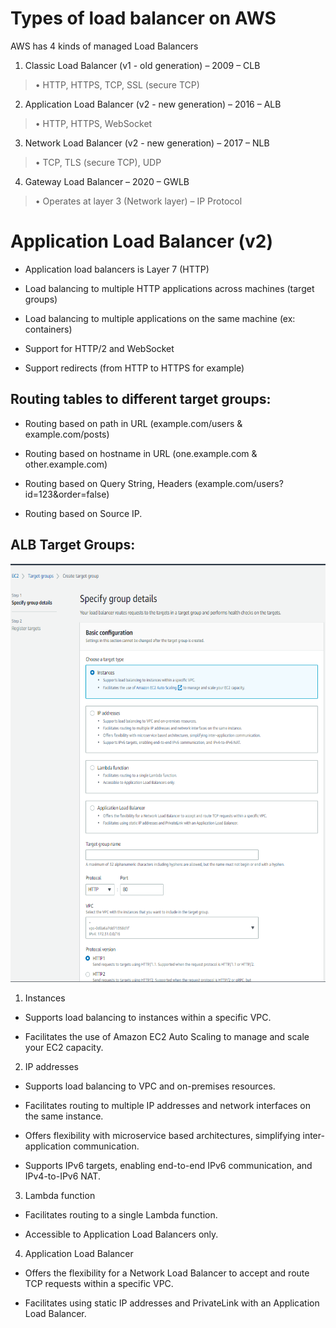 # Types of load balancer on AWS

AWS has 4 kinds of managed Load Balancers

1.  Classic Load Balancer (v1 - old generation) – 2009 – CLB

> • HTTP, HTTPS, TCP, SSL (secure TCP)

2.  Application Load Balancer (v2 - new generation) – 2016 – ALB

> • HTTP, HTTPS, WebSocket

3.  Network Load Balancer (v2 - new generation) – 2017 – NLB

> • TCP, TLS (secure TCP), UDP

4.  Gateway Load Balancer – 2020 – GWLB

> • Operates at layer 3 (Network layer) – IP Protocol

# Application Load Balancer (v2)

-   Application load balancers is Layer 7 (HTTP)

<!-- -->

-   Load balancing to multiple HTTP applications across machines (target
    groups)

-   Load balancing to multiple applications on the same machine (ex:
    containers)

<!-- -->

-   Support for HTTP/2 and WebSocket

-   Support redirects (from HTTP to HTTPS for example)

## Routing tables to different target groups:

-   Routing based on path in URL (example.com/users & example.com/posts)

-   Routing based on hostname in URL (one.example.com &
    other.example.com)

-   Routing based on Query String, Headers
    (example.com/users?id=123&order=false)

-   Routing based on Source IP.

## ALB Target Groups: 

<img src="./images/ELB/media/image1.png"
style="width:6.5in;height:6.97708in" />

1.  Instances

-   Supports load balancing to instances within a specific VPC.

-   Facilitates the use of Amazon EC2 Auto Scaling to manage and scale
    your EC2 capacity.

2.  IP addresses

-   Supports load balancing to VPC and on-premises resources.

-   Facilitates routing to multiple IP addresses and network interfaces
    on the same instance.

-   Offers flexibility with microservice based architectures,
    simplifying inter-application communication.

-   Supports IPv6 targets, enabling end-to-end IPv6 communication, and
    IPv4-to-IPv6 NAT.

3.  Lambda function

-   Facilitates routing to a single Lambda function.

-   Accessible to Application Load Balancers only.

4.  Application Load Balancer

-   Offers the flexibility for a Network Load Balancer to accept and
    route TCP requests within a specific VPC.

-   Facilitates using static IP addresses and PrivateLink with an
    Application Load Balancer.
